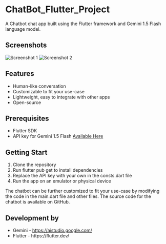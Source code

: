 # ChatBot_Flutter_Project

A Chatbot chat app built using the Flutter framework and Gemini 1.5 Flash language model.

<h2>Screenshots</h2>
<img src="https://i.postimg.cc/vcdg2nNs/cb-1.jpg" alt="Screenshot 1">
<img src="https://i.ibb.co/PGjWDsh9/cb2.jpg" alt="Screenshot 2">


<h2>Features</h2>
<ul>
  <li>Human-like conversation</li>
  <li>Customizable to fit your use-case</li>
  <li>Lightweight, easy to integrate with other apps</li>
  <li>Open-source</li>
</ul>

<h2>Prerequisites</h2>
<ul>
  <li>Flutter SDK</li>
  <li>API key for Gemini 1.5 Flash <a href="https://aistudio.google.com/">Available Here</a></li>
</ul>

<h2>Getting Start</h2>
<ol type="1">
    <li>Clone the repository</li>
    <li>Run flutter pub get to install dependencies</li>
    <li>Replace the API key with your own in the consts.dart file</li>
    <li>Run the app on an emulator or physical device</li>
</ol>
<p>The chatbot can be further customized to fit your use-case by modifying the code in the main.dart file and other files. The source code for the chatbot is available on GitHub.</p>

<h2>Development by</h2>
<ul>
    <li>Gemini - <a href="https://aistudio.google.com/">https://aistudio.google.com/</a></li>
    <li>Flutter - <a href="https://flutter.dev/"></a>https://flutter.dev/</li>
</ul>
